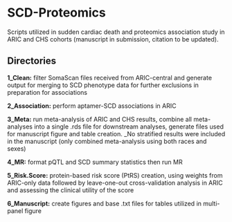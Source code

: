 # SCD-Proteomics
Scripts utilized in sudden cardiac death and proteomics association study in ARIC and CHS cohorts (manuscript in submission, citation to be updated).

## Directories

**1_Clean:** filter SomaScan files received from ARIC-central and generate output for merging to SCD phenotype data for further exclusions in preparation for associations

**2_Association:** perform aptamer-SCD associations in ARIC

**3_Meta:** run meta-analysis of ARIC and CHS results, combine all meta-analyses into a single .rds file for downstream analyses, generate files used for manuscript figure and table creation. _No stratified results were included in the manuscript (only combined meta-analysis using both races and sexes)

**4_MR:** format pQTL and SCD summary statistics then run MR

**5_Risk.Score:** protein-based risk score (PtRS) creation, using weights from ARIC-only data followed by leave-one-out cross-validation analysis in ARIC and assessing the clinical utility of the score

**6_Manuscript:** create figures and base .txt files for tables utilized in multi-panel figure
